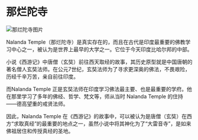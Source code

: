 # 那烂陀寺

![那烂陀寺图片](../assets/cover/nalanda-temple.png)

Nalanda Temple（那烂陀寺）是真实存在的，而且在古代是印度最重要的佛教学习中心之一，被认为是世界上最早的大学之一。它位于今天印度比哈尔邦的中部。

小说《西游记》中唐僧（玄奘）前往西天取经的故事，其历史原型就是中国唐朝的著名僧人玄奘法师。在公元7世纪，玄奘法师为了寻求更深奥的佛法，不畏艰险，历经千辛万苦，亲自前往印度。

而Nalanda Temple 正是玄奘法师在印度学习佛法最主要、也是最重要的学府。他在那里学习了多年的佛经、哲学、梵文等，师从当时 Nalanda Temple 的住持——德高望重的戒贤法师。

因此，Nalanda Temple 在《西游记》的故事中，可以被认为是唐僧（玄奘）在西方“求取真经”的最重要的地点之一，虽然小说中将其神化为了“大雷音寺”，是如来佛祖居住和传授真经的圣地。
